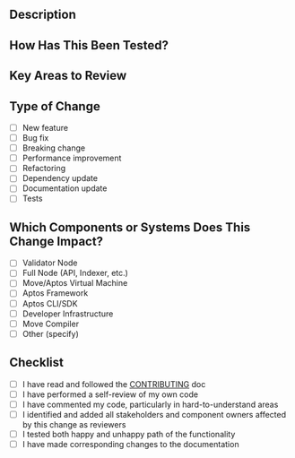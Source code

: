 ## Description
<!-- Please include a summary of the change, including which issue it fixes or what feature it adds. Include relevant motivation, context and documentation as appropriate. List dependencies that are required for this change, if any. -->

## How Has This Been Tested?
<!--
- Please ensure that the functionality introduced by this change is well tested and verified to work as expected.
- Ensure tests cover both happy and unhappy paths.
- List and link relevant tests.
-->

## Key Areas to Review
<!--
- Identify any critical parts of the code that require special attention or understanding. Explain why these parts are crucial to the functionality or architecture of the project.
- Point out any areas where complex logic has been implemented. Provide a brief explanation of the logic and your approach to make it easier for reviewers to follow.
- Highlight any areas where you are particularly concerned or unsure about the code's impact on the change. This can include potential performance or security issues, or compatibility with existing features.
-->

## Type of Change
- [ ] New feature
- [ ] Bug fix
- [ ] Breaking change
- [ ] Performance improvement
- [ ] Refactoring
- [ ] Dependency update
- [ ] Documentation update
- [ ] Tests

## Which Components or Systems Does This Change Impact?
- [ ] Validator Node
- [ ] Full Node (API, Indexer, etc.)
- [ ] Move/Aptos Virtual Machine
- [ ] Aptos Framework
- [ ] Aptos CLI/SDK
- [ ] Developer Infrastructure
- [ ] Move Compiler
- [ ] Other (specify)

## Checklist
- [ ] I have read and followed the [CONTRIBUTING](https://github.com/aptos-labs/aptos-core/blob/main/CONTRIBUTING.md) doc
- [ ] I have performed a self-review of my own code
- [ ] I have commented my code, particularly in hard-to-understand areas
- [ ] I identified and added all stakeholders and component owners affected by this change as reviewers
- [ ] I tested both happy and unhappy path of the functionality
- [ ] I have made corresponding changes to the documentation

<!-- Thank you for your contribution! -->
